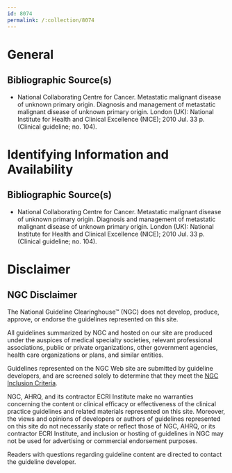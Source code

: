 ```yaml
---
id: 8074
permalink: /:collection/8074
---
```


# General

## Bibliographic Source(s)

- National Collaborating Centre for Cancer. Metastatic malignant disease of unknown primary origin. Diagnosis and management of metastatic malignant disease of unknown primary origin. London (UK): National Institute for Health and Clinical Excellence (NICE); 2010 Jul. 33 p. (Clinical guideline; no. 104).

# Identifying Information and Availability

## Bibliographic Source(s)

- National Collaborating Centre for Cancer. Metastatic malignant disease of unknown primary origin. Diagnosis and management of metastatic malignant disease of unknown primary origin. London (UK): National Institute for Health and Clinical Excellence (NICE); 2010 Jul. 33 p. (Clinical guideline; no. 104).

# Disclaimer

## NGC Disclaimer

The National Guideline Clearinghouse™ (NGC) does not develop, produce, approve, or endorse the guidelines represented on this site.

All guidelines summarized by NGC and hosted on our site are produced under the auspices of medical specialty societies, relevant professional associations, public or private organizations, other government agencies, health care organizations or plans, and similar entities.

Guidelines represented on the NGC Web site are submitted by guideline developers, and are screened solely to determine that they meet the [NGC Inclusion Criteria](/help-and-about/summaries/inclusion-criteria).

NGC, AHRQ, and its contractor ECRI Institute make no warranties concerning the content or clinical efficacy or effectiveness of the clinical practice guidelines and related materials represented on this site. Moreover, the views and opinions of developers or authors of guidelines represented on this site do not necessarily state or reflect those of NGC, AHRQ, or its contractor ECRI Institute, and inclusion or hosting of guidelines in NGC may not be used for advertising or commercial endorsement purposes.

Readers with questions regarding guideline content are directed to contact the guideline developer.


